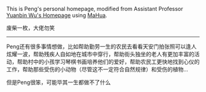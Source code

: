 This is Peng's personal homepage, modified from Assistant Professor <a href="http://ybwu.org/">Yuanbin Wu's Homepage</a> using [MaHua](http://mahua.jser.me/).     

废柴一枚，大佬勿笑


-------------------------------

Peng还有很多事情想做，比如帮助勤劳一生的农民去看看天安门拍张照可以逢人炫耀一波，帮助残疾人自如地在城市中穿行，帮助街头独坐的老人有更加丰富的活动，帮助村中的小孩学习琴棋书画培养他们的爱好，帮助农民工更快地找到心仪的工作，帮助那些受伤的小动物（尽管这不一定符合自然规律）和受伤的植物...

但是Peng很笨，可能毕其一生都做不了什么
